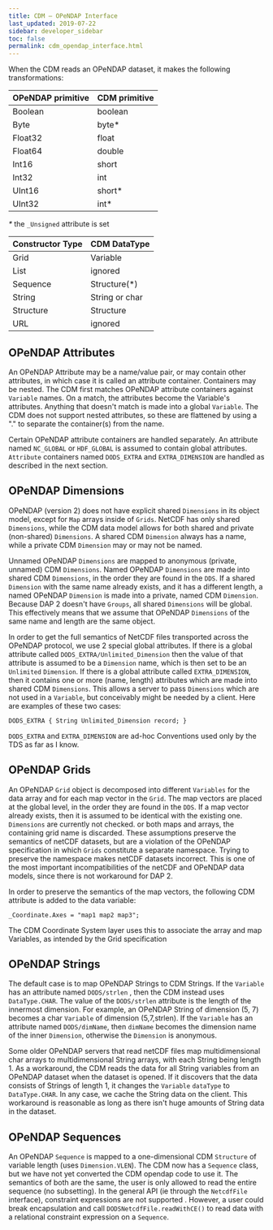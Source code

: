 ```yaml
---
title: CDM – OPeNDAP Interface
last_updated: 2019-07-22
sidebar: developer_sidebar
toc: false
permalink: cdm_opendap_interface.html
---
```


When the CDM reads an OPeNDAP dataset, it makes the following transformations:

| OPeNDAP primitive | CDM primitive |
|:------------------|:--------------|
| Boolean           | boolean       |
| Byte              | byte*         |
| Float32           | float         |
| Float64           | double        |
| Int16             | short         |
| Int32             | int           |
| UInt16            | short*        |
| UInt32            | int*          |

*\** the `_Unsigned` attribute is set

| Constructor Type | CDM DataType   |
|:-----------------|:---------------|
| Grid             | Variable       |
| List             | ignored        |
| Sequence         | Structure(*)   |
| String           | String or char |
| Structure        | Structure      |
| URL              | ignored        |
 

## OPeNDAP Attributes

An OPeNDAP Attribute may be a name/value pair, or may contain other attributes, in which case it is called an attribute container.
Containers may be nested.
The CDM first matches OPeNDAP attribute containers against `Variable` names.
On a match, the attributes become the Variable's attributes.
Anything that doesn't match is made into a global `Variable`.
The CDM does not support nested attributes, so these are flattened by using a "." to separate the container(s) from the name.

Certain OPeNDAP attribute containers are handled separately.
An attribute named `NC_GLOBAL` or `HDF_GLOBAL` is assumed to contain global attributes.
`Attribute` containers named `DODS_EXTRA` and `EXTRA_DIMENSION` are handled as described in the next section.

## OPeNDAP Dimensions

OPeNDAP (version 2) does not have explicit shared `Dimensions` in its object model, except for `Map` arrays inside of `Grids`.
NetCDF has only shared `Dimensions`, while the CDM data model allows for both shared and private (non-shared) `Dimensions`.
A shared CDM `Dimension` always has a name, while a private CDM `Dimension` may or may not be named.

Unnamed OPeNDAP `Dimensions` are mapped to anonymous (private, unnamed) CDM `Dimensions`.
Named OPeNDAP `Dimensions` are made into shared CDM `Dimensions`, in the order they are found in the `DDS`.
If a shared `Dimension` with the same name already exists, and it has a different length, a named OPeNDAP `Dimension` is made into a private, named CDM `Dimension`.
Because DAP 2 doesn't have `Groups`, all shared `Dimensions` will be global.
This effectively means that we assume that OPeNDAP `Dimensions` of the same name and length are the same object.

In order to get the full semantics of NetCDF files transported across the OPeNDAP protocol, we use 2 special global attributes.
If there is a global attribute called `DODS_EXTRA/Unlimited_Dimension` then the value of that attribute is assumed to be a `Dimension` name, which is then set to be an `Unlimited` `Dimension`.
If there is a global attribute called `EXTRA_DIMENSION`, then it contains one or more (name, length) attributes which are made into shared CDM `Dimensions`.
This allows a server to pass `Dimensions` which are not used in a `Variable`, but conceivably might be needed by a client.
Here are examples of these two cases:

~~~
DODS_EXTRA { String Unlimited_Dimension record; }  
~~~

`DODS_EXTRA` and `EXTRA_DIMENSION` are ad-hoc Conventions used only by the TDS as far as I know.

## OPeNDAP Grids

An OPeNDAP `Grid` object is decomposed into different `Variables` for the data array and for each map vector in the `Grid`.
The map vectors are placed at the global level, in the order they are found in the `DDS`.
If a map vector already exists, then it is assumed to be identical with the existing one.
`Dimensions` are currently not checked. 
or both maps and arrays, the containing grid name is discarded.
These assumptions preserve the semantics of netCDF datasets, but are a violation of the OPeNDAP specification in which `Grids` constitute a separate namespace.
Trying to preserve the namespace makes netCDF datasets incorrect.
This is one of the most important incompatibilities of the netCDF and OPeNDAP data models, since there is not workaround for DAP 2.
   
In order to preserve the semantics of the map vectors, the following CDM attribute is added to the data variable:

~~~   
_Coordinate.Axes = "map1 map2 map3";
~~~

The CDM Coordinate System layer uses this to associate the array and map Variables, as intended by the Grid specification

## OPeNDAP Strings

The default case is to map OPeNDAP Strings to CDM Strings.
If the `Variable` has an attribute named `DODS/strlen` , then the CDM instead uses `DataType.CHAR`.
The value of the `DODS/strlen` attribute is the length of the innermost dimension.
For example, an OPeNDAP String of dimension (5, 7) becomes a char `Variable` of dimension (5,7,strlen).
If the `Variable` has an attribute named `DODS/dimName`, then `dimName` becomes the dimension name of the inner `Dimension`, otherwise the `Dimension` is anonymous.

Some older OPeNDAP servers that read netCDF files map multidimensional char arrays to multidimensional String arrays, with each String being length 1.
As a workaround, the CDM reads the data for all String variables from an OPeNDAP dataset when the dataset is opened.
If it discovers that the data consists of Strings of length 1, it changes the `Variable` `dataType` to `DataType.CHAR`.
In any case, we cache the String data on the client.
This workaround is reasonable as long as there isn't huge amounts of String data in the dataset.

## OPeNDAP Sequences

An OPeNDAP `Sequence` is mapped to a one-dimensional CDM `Structure` of variable length (uses `Dimension.VLEN`).
The CDM now has a `Sequence` class, but we have not yet converted the CDM opendap code to use it.
The semantics of both are the same, the user is only allowed to read the entire sequence (no subsetting).
In the general API (ie through the `NetcdfFile` interface), constraint expressions are not supported .
However, a user could break encapsulation and call `DODSNetcdfFile.readWithCE()` to read data with a relational constraint expression on a `Sequence`.